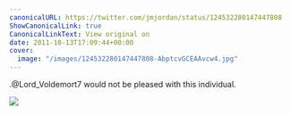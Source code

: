 ```yaml
---
canonicalURL: https://twitter.com/jmjordan/status/124532280147447808
ShowCanonicalLink: true
CanonicalLinkText: View original on
date: 2011-10-13T17:09:44+00:00
cover:
  image: "/images/124532280147447808-AbptcvGCEAAvcw4.jpg"
---
```

.@Lord_Voldemort7 would not be pleased with this individual.

![](/images/124532280147447808-AbptcvGCEAAvcw4.jpg)